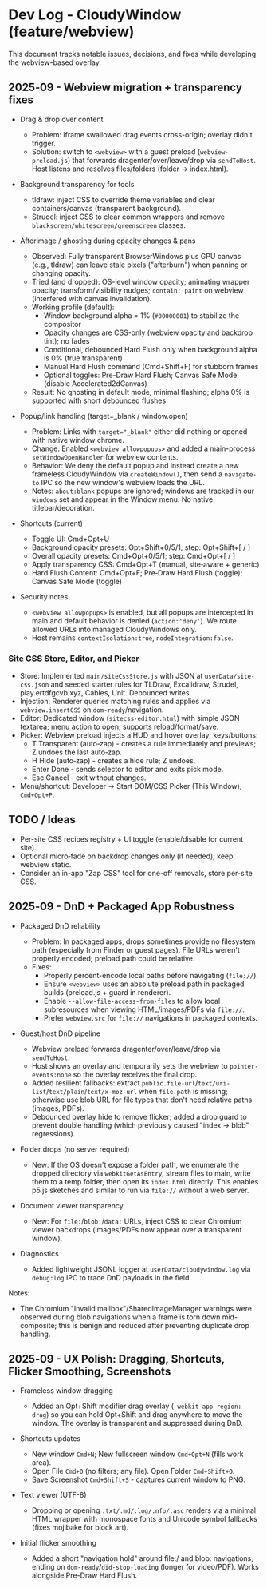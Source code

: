 # Dev Log - CloudyWindow (feature/webview)

This document tracks notable issues, decisions, and fixes while developing the webview-based overlay.

## 2025‑09 - Webview migration + transparency fixes

- Drag & drop over content
  - Problem: iframe swallowed drag events cross-origin; overlay didn't trigger.
  - Solution: switch to `<webview>` with a guest preload (`webview-preload.js`) that forwards dragenter/over/leave/drop via `sendToHost`. Host listens and resolves files/folders (folder → index.html).

- Background transparency for tools
  - tldraw: inject CSS to override theme variables and clear containers/canvas (transparent background).
  - Strudel: inject CSS to clear common wrappers and remove `blackscreen/whitescreen/greenscreen` classes.

- Afterimage / ghosting during opacity changes & pans
  - Observed: Fully transparent BrowserWindows plus GPU canvas (e.g., tldraw) can leave stale pixels ("afterburn") when panning or changing opacity.
  - Tried (and dropped): OS-level window opacity; animating wrapper opacity; transform/visibility nudges; `contain: paint` on webview (interfered with canvas invalidation).
  - Working profile (default):
    - Window background alpha = 1% (`#00000001`) to stabilize the compositor
    - Opacity changes are CSS-only (webview opacity and backdrop tint); no fades
    - Conditional, debounced Hard Flush only when background alpha is 0% (true transparent)
    - Manual Hard Flush command (Cmd+Shift+F) for stubborn frames
    - Optional toggles: Pre-Draw Hard Flush; Canvas Safe Mode (disable Accelerated2dCanvas)
  - Result: No ghosting in default mode, minimal flashing; alpha 0% is supported with short debounced flushes

- Popup/link handling (target=_blank / window.open)
  - Problem: Links with `target="_blank"` either did nothing or opened with native window chrome.
  - Change: Enabled `<webview allowpopups>` and added a main-process `setWindowOpenHandler` for webview contents.
  - Behavior: We deny the default popup and instead create a new frameless CloudyWindow via `createWindow()`, then send a `navigate-to` IPC so the new window's webview loads the URL.
  - Notes: `about:blank` popups are ignored; windows are tracked in our `windows` set and appear in the Window menu. No native titlebar/decoration.

- Shortcuts (current)
  - Toggle UI: Cmd+Opt+U
  - Background opacity presets: Opt+Shift+0/5/1; step: Opt+Shift+[ / ]
  - Overall opacity presets: Cmd+Opt+0/5/1; step: Cmd+Opt+[ / ]
  - Apply transparency CSS: Cmd+Opt+T (manual, site‑aware + generic)
  - Hard Flush Content: Cmd+Opt+F; Pre‑Draw Hard Flush (toggle); Canvas Safe Mode (toggle)

- Security notes
  - `<webview allowpopups>` is enabled, but all popups are intercepted in main and default behavior is denied (`action:'deny'`). We route allowed URLs into managed CloudyWindows only.
  - Host remains `contextIsolation:true`, `nodeIntegration:false`.

### Site CSS Store, Editor, and Picker
- Store: Implemented `main/siteCssStore.js` with JSON at `userData/site-css.json` and seeded starter rules for TLDraw, Excalidraw, Strudel, play.ertdfgcvb.xyz, Cables, Unit. Debounced writes.
- Injection: Renderer queries matching rules and applies via `webview.insertCSS` on `dom-ready`/navigation.
- Editor: Dedicated window (`sitecss-editor.html`) with simple JSON textarea; menu action to open; supports reload/format/save.
- Picker: Webview preload injects a HUD and hover overlay; keys/buttons:
  - T Transparent (auto‑zap) - creates a rule immediately and previews; Z undoes the last auto‑zap.
  - H Hide (auto‑zap) - creates a hide rule; Z undoes.
  - Enter Done - sends selector to editor and exits pick mode.
  - Esc Cancel - exit without changes.
- Menu/shortcut: Developer → Start DOM/CSS Picker (This Window), `Cmd+Opt+P`.

## TODO / Ideas

- Per-site CSS recipes registry + UI toggle (enable/disable for current site).
- Optional micro‑fade on backdrop changes only (if needed); keep webview static.
- Consider an in-app "Zap CSS" tool for one-off removals, store per-site CSS.

## 2025‑09 - DnD + Packaged App Robustness

- Packaged DnD reliability
  - Problem: In packaged apps, drops sometimes provide no filesystem path (especially from Finder or guest pages). File URLs weren't properly encoded; preload path could be relative.
  - Fixes:
    - Properly percent-encode local paths before navigating (`file://`).
    - Ensure `<webview>` uses an absolute preload path in packaged builds (preload.js + guard in renderer).
    - Enable `--allow-file-access-from-files` to allow local subresources when viewing HTML/images/PDFs via `file://`.
    - Prefer `webview.src` for `file://` navigations in packaged contexts.

- Guest/host DnD pipeline
  - Webview preload forwards dragenter/over/leave/drop via `sendToHost`.
  - Host shows an overlay and temporarily sets the webview to `pointer-events:none` so the overlay receives the final drop.
  - Added resilient fallbacks: extract `public.file-url`/`text/uri-list`/`text/plain`/`text/x-moz-url` when `file.path` is missing; otherwise use blob URL for file types that don't need relative paths (images, PDFs).
  - Debounced overlay hide to remove flicker; added a drop guard to prevent double handling (which previously caused "index -> blob" regressions).

- Folder drops (no server required)
  - New: If the OS doesn't expose a folder path, we enumerate the dropped directory via `webkitGetAsEntry`, stream files to main, write them to a temp folder, then open its `index.html` directly. This enables p5.js sketches and similar to run via `file://` without a web server.

- Document viewer transparency
  - New: For `file:`/`blob:`/`data:` URLs, inject CSS to clear Chromium viewer backdrops (images/PDFs now appear over a transparent window).

- Diagnostics
  - Added lightweight JSONL logger at `userData/cloudywindow.log` via `debug:log` IPC to trace DnD payloads in the field.

Notes:
- The Chromium "Invalid mailbox"/SharedImageManager warnings were observed during blob navigations when a frame is torn down mid-composite; this is benign and reduced after preventing duplicate drop handling.

## 2025‑09 - UX Polish: Dragging, Shortcuts, Flicker Smoothing, Screenshots

- Frameless window dragging
  - Added an Opt+Shift modifier drag overlay (`-webkit-app-region: drag`) so you can hold Opt+Shift and drag anywhere to move the window. The overlay is transparent and suppressed during DnD.

- Shortcuts updates
  - New window `Cmd+N`; New fullscreen window `Cmd+Opt+N` (fills work area).
  - Open File `Cmd+O` (no filters; any file). Open Folder `Cmd+Shift+O`.
  - Save Screenshot `Cmd+Shift+S` - captures current window to PNG.

- Text viewer (UTF-8)
  - Dropping or opening `.txt/.md/.log/.nfo/.asc` renders via a minimal HTML wrapper with monospace fonts and Unicode symbol fallbacks (fixes mojibake for block art).

- Initial flicker smoothing
  - Added a short "navigation hold" around file:/ and blob: navigations, ending on `dom-ready`/`did-stop-loading` (longer for video/PDF). Works alongside Pre-Draw Hard Flush.

